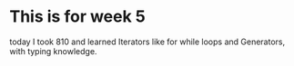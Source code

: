 # This is for week 5

today I took 810 and learned Iterators like for while loops and Generators, with typing knowledge.

